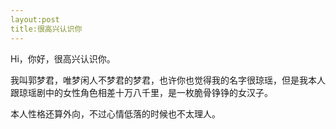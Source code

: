 ```yaml
---
layout:post
title:很高兴认识你
---
```

Hi，你好，很高兴认识你。

我叫郭梦君，唯梦闲人不梦君的梦君，也许你也觉得我的名字很琼瑶，但是我本人跟琼瑶剧中的女性角色相差十万八千里，是一枚脆骨铮铮的女汉子。

本人性格还算外向，不过心情低落的时候也不太理人。
